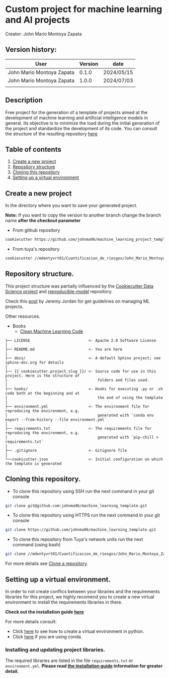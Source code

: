 # Custom project for machine learning and AI projects

Creator: John Mario Montoya Zapata

## Version history:
| User                      | Version | date       |
|---------------------------|---------|------------|
| John Mario Montoya Zapata |  0.1.0  | 2024/05/15 |
| John Mario Montoya Zapata |  1.0.0  | 2024/07/03 |
|                           |         |            |

## Description
Free project for the generation of a template of projects aimed at the development of machine learning and artificial intelligence models in general. Its objective is to minimize the load during the initial generation of the project and standardize the development of its code. You can consult the structure of the resulting repository [here](/{{%20cookiecutter.project_slug%20}}/README.md)

## Table of contents
1. [Create a new project](#create-a-new-project)
2. [Repository structure](#repository-structure)
3. [Cloning this repository](#cloning-this-repository)
4. [Setting up a virtual environment](#setting-up-a-virtual-environment)

## Create a new project

In the directory where you want to save your generated project.

**Note:** If you want to copy the version to another branch change the branch name **after the checkout parameter**

- From github repository
```bash
cookiecutter https://github.com/johnma96/machine_learning_project_template.git --checkout main
```
- From tuya's repository
```bash
cookiecutter //mdentyvrt01/Cuantificacion_de_riesgos/John_Mario_Montoya_Zapata/models/machine_learning_project_template --checkout main
```

## Repository structure.

This project structure was partially influenced by the [Cookiecutter Data Science project](https://drivendata.github.io/cookiecutter-data-science/) and [reproducible-model](https://github.com/cmawer/reproducible-model) repository.

Check this [post](https://www.jeremyjordan.me/ml-projects-guide/) by Jeremy Jordan for get guidelines on managing ML projects.

Other resources.
- Books
    - [Clean Machine Learning Code](https://leanpub.com/cleanmachinelearningcode)

```
├── LICENSE                          <- Apache 2.0 Software License
|
├── README.md                        <- You are here
|
├── docs/                            <- A default Sphinx project; see sphinx-doc.org for details
|
├── {{ cookiecutter.project_slug }}/ <- Source code for use in this project. Here is the structure of 
|                                        folders and files used.
|
├── hooks/                           <- Hooks for executing .py or .sh code both at the beginning and at 
|                                        the end of using the template
|
├── environment.yml                  <- The environment file for reproducing the environment, e.g.
│                                        generated with `conda env export --from-history --file environment.yml`
|
├── requirements.txt                 <- The requirements file for reproducing the environment, e.g.
│                                        generated with `pip-chill > requirements.txt`
|
├── .gitignore                       <- Gitignore file 
|
└──cookicutter.json                  <- Initial configuration on which the template is generated
```

## Cloning this repository.

- To clone this repository using SSH run the next command in your git console
```bash
git clone git@github.com:johnma96/machine_learning_template.git
```
- To clone this repository using HTTPS run the next command in your git console
```bash
git clone https://github.com/johnma96/machine_learning_template.git
```
- To clone this repository from Tuya's network units run the next command (using bash)
```bash
git clone //mdentyvrt01/Cuantificacion_de_riesgos/John_Mario_Montoya_Zapata/models/machine_learning_project_template
```

For more details see [Clone a repository](https://docs.gitlab.com/ee/gitlab-basics/start-using-git.html#clone-a-repository).

## Setting up a virtual environment.

In order to not create conflics between your libraries and the requirements libraries for this project, we highly recomend you to create a new virtual environment to install the requirements libraries in there.

**Check out the installation guide [here](markdown/install.md)**

For more details consult:
- Click [here](https://docs.python.org/3/library/venv.html) to see how to create a virtual environment in python.
- Click [here](https://conda.io/projects/conda/en/latest/user-guide/tasks/manage-environments.html) if you are using conda.

### Installing and updating project libraries.
The required libraries are listed in the file `requirements.txt` or `environment.yml`. **Please read [the installation guide](markdown/install.md) information for greater detail.**